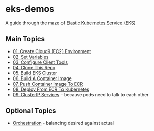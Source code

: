# eks-demos
A guide through the maze of [Elastic Kubernetes Service (EKS)](https://aws.amazon.com/eks)

## Main Topics
* [01. Create Cloud9 (EC2) Environment](doc/01-cloud9/README.md)
* [02. Set Variables](doc/02-set-variables/README.md)
* [03. Configure Client Tools](doc/03-client-tools/README.md)
* [04. Clone This Repo](doc/04-clone-repo/README.md)
* [05. Build EKS Cluster](doc/05-build-cluster/README.md)
* [06. Build A Container Image](doc/06-build-container-image/README.md)
* [07. Push Container Image To ECR](doc/07-push-to-ecr/README.md)
* [08. Deploy From ECR To Kubernetes](doc/08-deploy-to-k8s/README.md)
* [09. ClusterIP Services](doc/09-clusterip-services/README.md) - because pods need to talk to each other

## Optional Topics
* [Orchestration](doc/orchestration/README.md) - balancing desired against actual
